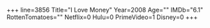 +++
line=3856
Title="I Love Money"
Year=2008
Age=""
IMDb="6.1"
RottenTomatoes=""
Netflix=0
Hulu=0
PrimeVideo=1
Disney=0
+++

